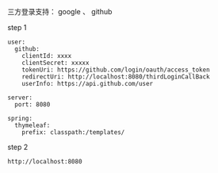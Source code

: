 三方登录支持： google 、 github

step 1
```
user:
  github:
    clientId: xxxx
    clientSecret: xxxxx
    tokenUri: https://github.com/login/oauth/access_token
    redirectUri: http://localhost:8080/thirdLoginCallBack
    userInfo: https://api.github.com/user

server:
  port: 8080

spring:
  thymeleaf:
    prefix: classpath:/templates/
```
step 2
```aidl
http://localhost:8080
```
